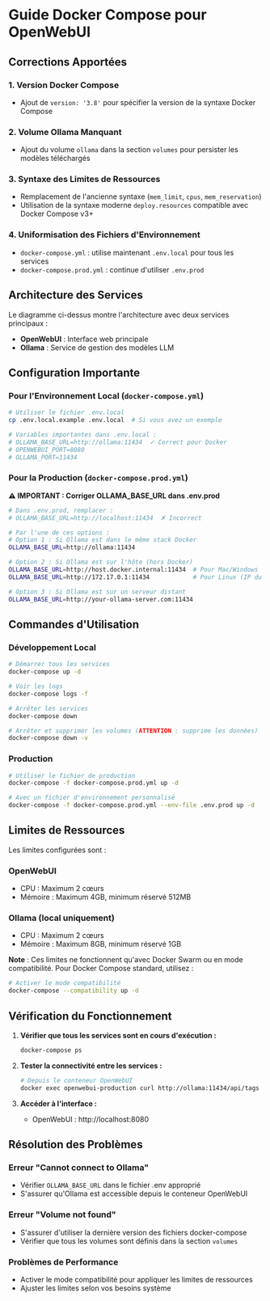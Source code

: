 # Guide Docker Compose pour OpenWebUI

## Corrections Apportées

### 1. **Version Docker Compose**
- Ajout de `version: '3.8'` pour spécifier la version de la syntaxe Docker Compose

### 2. **Volume Ollama Manquant**
- Ajout du volume `ollama` dans la section `volumes` pour persister les modèles téléchargés

### 3. **Syntaxe des Limites de Ressources**
- Remplacement de l'ancienne syntaxe (`mem_limit`, `cpus`, `mem_reservation`)
- Utilisation de la syntaxe moderne `deploy.resources` compatible avec Docker Compose v3+

### 4. **Uniformisation des Fichiers d'Environnement**
- `docker-compose.yml` : utilise maintenant `.env.local` pour tous les services
- `docker-compose.prod.yml` : continue d'utiliser `.env.prod`

## Architecture des Services

Le diagramme ci-dessus montre l'architecture avec deux services principaux :
- **OpenWebUI** : Interface web principale
- **Ollama** : Service de gestion des modèles LLM

## Configuration Importante

### Pour l'Environnement Local (`docker-compose.yml`)

```bash
# Utiliser le fichier .env.local
cp .env.local.example .env.local  # Si vous avez un exemple

# Variables importantes dans .env.local :
# OLLAMA_BASE_URL=http://ollama:11434  ✓ Correct pour Docker
# OPENWEBUI_PORT=8080
# OLLAMA_PORT=11434
```

### Pour la Production (`docker-compose.prod.yml`)

**⚠️ IMPORTANT : Corriger OLLAMA_BASE_URL dans .env.prod**

```bash
# Dans .env.prod, remplacer :
# OLLAMA_BASE_URL=http://localhost:11434  ✗ Incorrect

# Par l'une de ces options :
# Option 1 : Si Ollama est dans le même stack Docker
OLLAMA_BASE_URL=http://ollama:11434

# Option 2 : Si Ollama est sur l'hôte (hors Docker)
OLLAMA_BASE_URL=http://host.docker.internal:11434  # Pour Mac/Windows
OLLAMA_BASE_URL=http://172.17.0.1:11434            # Pour Linux (IP du bridge Docker)

# Option 3 : Si Ollama est sur un serveur distant
OLLAMA_BASE_URL=http://your-ollama-server.com:11434
```

## Commandes d'Utilisation

### Développement Local

```bash
# Démarrer tous les services
docker-compose up -d

# Voir les logs
docker-compose logs -f

# Arrêter les services
docker-compose down

# Arrêter et supprimer les volumes (ATTENTION : supprime les données)
docker-compose down -v
```

### Production

```bash
# Utiliser le fichier de production
docker-compose -f docker-compose.prod.yml up -d

# Avec un fichier d'environnement personnalisé
docker-compose -f docker-compose.prod.yml --env-file .env.prod up -d
```

## Limites de Ressources

Les limites configurées sont :

### OpenWebUI
- CPU : Maximum 2 cœurs
- Mémoire : Maximum 4GB, minimum réservé 512MB

### Ollama (local uniquement)
- CPU : Maximum 2 cœurs  
- Mémoire : Maximum 8GB, minimum réservé 1GB

**Note** : Ces limites ne fonctionnent qu'avec Docker Swarm ou en mode compatibilité. Pour Docker Compose standard, utilisez :

```bash
# Activer le mode compatibilité
docker-compose --compatibility up -d
```

## Vérification du Fonctionnement

1. **Vérifier que tous les services sont en cours d'exécution :**
   ```bash
   docker-compose ps
   ```

2. **Tester la connectivité entre les services :**
   ```bash
   # Depuis le conteneur OpenWebUI
   docker exec openwebui-production curl http://ollama:11434/api/tags
   ```

3. **Accéder à l'interface :**
   - OpenWebUI : http://localhost:8080

## Résolution des Problèmes

### Erreur "Cannot connect to Ollama"
- Vérifier `OLLAMA_BASE_URL` dans le fichier .env approprié
- S'assurer qu'Ollama est accessible depuis le conteneur OpenWebUI

### Erreur "Volume not found"
- S'assurer d'utiliser la dernière version des fichiers docker-compose
- Vérifier que tous les volumes sont définis dans la section `volumes`

### Problèmes de Performance
- Activer le mode compatibilité pour appliquer les limites de ressources
- Ajuster les limites selon vos besoins système 